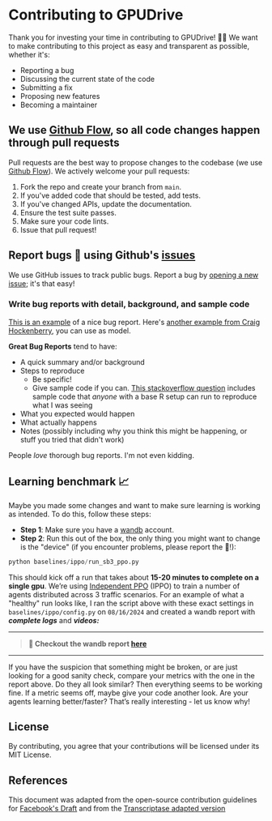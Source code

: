 # Contributing to GPUDrive

Thank you for investing your time in contributing to GPUDrive! 🚗✨ We want to make contributing to this project as easy and transparent as possible, whether it's:

- Reporting a bug
- Discussing the current state of the code
- Submitting a fix
- Proposing new features
- Becoming a maintainer

## We use [Github Flow](https://guides.github.com/introduction/flow/index.html), so all code changes happen through pull requests

Pull requests are the best way to propose changes to the codebase (we use [Github Flow](https://guides.github.com/introduction/flow/index.html)). We actively welcome your pull requests:

1. Fork the repo and create your branch from `main`.
2. If you've added code that should be tested, add tests.
3. If you've changed APIs, update the documentation.
4. Ensure the test suite passes.
5. Make sure your code lints.
6. Issue that pull request!

## Report bugs 🐛 using Github's [issues](https://github.com/Emerge-Lab/gpudrive/issues)

We use GitHub issues to track public bugs. Report a bug by [opening a new issue](https://github.com/Emerge-Lab/gpudrive/issues/new); it's that easy!

### Write bug reports with detail, background, and sample code

[This is an example](http://stackoverflow.com/q/12488905/180626) of a nice bug report. Here's [another example from Craig Hockenberry](http://www.openradar.me/11905408), you can use as model.

**Great Bug Reports** tend to have:

- A quick summary and/or background
- Steps to reproduce
  - Be specific!
  - Give sample code if you can. [This stackoverflow question](http://stackoverflow.com/q/12488905/180626) includes sample code that *anyone* with a base R setup can run to reproduce what I was seeing
- What you expected would happen
- What actually happens
- Notes (possibly including why you think this might be happening, or stuff you tried that didn't work)

People *love* thorough bug reports. I'm not even kidding.

## Learning benchmark 📈

Maybe you made some changes and want to make sure learning is working as intended. To do this, follow these steps:

- **Step 1**: Make sure you have a [wandb](https://wandb.ai/) account.
- **Step 2**: Run this out of the box, the only thing you might want to change is the "device" (if you encounter problems, please report the 🐛!):

```Python
python baselines/ippo/run_sb3_ppo.py
```

This should kick off a run that takes about **15-20 minutes to complete on a single gpu**. We’re using [Independent PPO](https://arxiv.org/abs/2103.01955) (IPPO) to train a number of agents distributed across 3 traffic scenarios. For an example of what a "healthy" run looks like, I ran the script above with these exact settings in  `baselines/ippo/config.py`  on  `08/16/2024` and created a wandb report with ***complete logs*** and ***videos:***

---

> **🔎 Checkout the wandb report [here](https://api.wandb.ai/links/emerge_/tax15h89)**

---

If you have the suspicion that something might be broken, or are just looking for a good sanity check, compare your metrics with the one in the report above. Do they all look similar? Then everything seems to be working fine. If a metric seems off, maybe give your code another look. Are your agents learning better/faster? That’s really interesting - let us know why!

## License

By contributing, you agree that your contributions will be licensed under its MIT License.

## References

This document was adapted from the open-source contribution guidelines for [Facebook&#39;s Draft](https://github.com/facebook/draft-js/blob/a9316a723f9e918afde44dea68b5f9f39b7d9b00/CONTRIBUTING.md) and from the [Transcriptase adapted version](https://gist.github.com/briandk/3d2e8b3ec8daf5a27a62)

